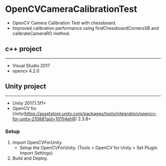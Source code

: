 # OpenCVCameraCalibrationTest

- OpenCV Camera Calibration Test with chessboard.
- Improved calibration performance using findChessboardCornersSB and calibrateCameraRO method.


## c++ project
-----
- Visual Studio 2017
- opencv 4.2.0


## Unity project
-----
- Unity 2017.1.5f1+
- OpenCV for Unity(https://assetstore.unity.com/packages/tools/integration/opencv-for-unity-21088?aid=1011l4ehR) 2.3.8+ 

### Setup
1. Import OpenCVForUnity.
    * Setup the OpenCVForUnity. (Tools > OpenCV for Unity > Set Plugin Import Settings)
1. Build and Deploy.
